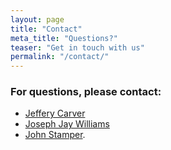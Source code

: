 ```yaml
---
layout: page
title: "Contact"
meta_title: "Questions?"
teaser: "Get in touch with us"
permalink: "/contact/"
---
```



### For questions, please contact:
* [Jeffery Carver](mailto:carver@cs.ua.edu)
* [Joseph Jay Williams](mailto:williams@cs.toronto.edu)
* [John Stamper](mailto:jstamper@cmu.edu).